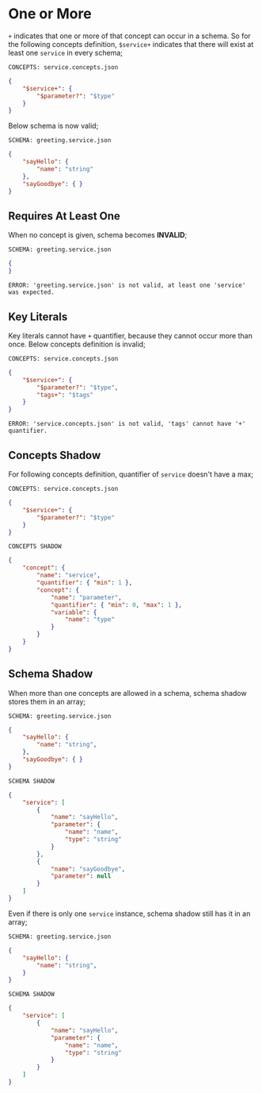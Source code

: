 # One or More

`+` indicates that one or more of that concept can occur in a schema. So for the
following concepts definition, `$service+` indicates that there will exist at
least one `service` in every schema;

`CONCEPTS: service.concepts.json`

```json
{
    "$service+": {
        "$parameter?": "$type"
    }
}
```

Below schema is now valid;

`SCHEMA: greeting.service.json`

```json
{
    "sayHello": { 
        "name": "string"
    },
    "sayGoodbye": { }
}
```

## Requires At Least One

When no concept is given, schema becomes **INVALID**;

`SCHEMA: greeting.service.json`

```json
{
}
```

`ERROR: 'greeting.service.json' is not valid, at least one 'service' was
expected.`

## Key Literals

Key literals cannot have `+` quantifier, because they cannot occur more than
once. Below concepts definition is invalid;

`CONCEPTS: service.concepts.json`

```json
{
    "$service+": {
        "$parameter?": "$type",
        "tags+": "$tags"
    }
}
```

`ERROR: 'service.concepts.json' is not valid, 'tags' cannot have '+'
quantifier.`

## Concepts Shadow

For following concepts definition, quantifier of `service` doesn't have a max;

`CONCEPTS: service.concepts.json`

```json
{
    "$service+": {
        "$parameter?": "$type"
    }
}
```

`CONCEPTS SHADOW`

```json
{
    "concept": {
        "name": "service", 
        "quantifier": { "min": 1 },
        "concept": {
            "name": "parameter",
            "quantifier": { "min": 0, "max": 1 },
            "variable": {
                "name": "type"
            }
        }
    }
}
```

## Schema Shadow

When more than one concepts are allowed in a schema, schema shadow stores them
in an array;

`SCHEMA: greeting.service.json`

```json
{
    "sayHello": {
        "name": "string",
    },
    "sayGoodbye": { }
}
```

`SCHEMA SHADOW`

```json
{
    "service": [
        {
            "name": "sayHello",
            "parameter": {
                "name": "name",
                "type": "string"
            }
        },
        {
            "name": "sayGoodbye",
            "parameter": null
        }
    ]
}
```

Even if there is only one `service` instance, schema shadow still has it in an
array;

`SCHEMA: greeting.service.json`

```json
{
    "sayHello": {
        "name": "string",
    }
}
```

`SCHEMA SHADOW`

```json
{
    "service": [
        {
            "name": "sayHello",
            "parameter": {
                "name": "name",
                "type": "string"
            }
        }
    ]
}
```
